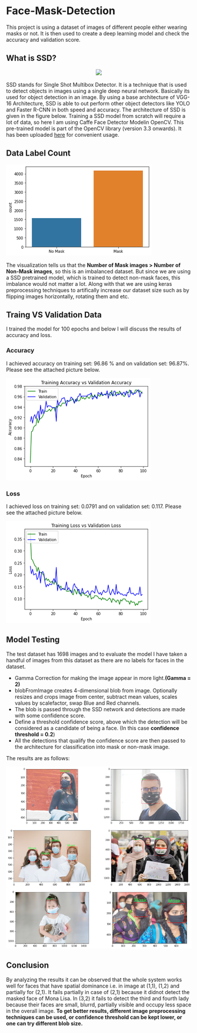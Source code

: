 # Face-Mask-Detection
This project is using a dataset of images of different people either wearing masks or not. It is then used to create a deep learning model and check the accuracy and validation score.

## What is SSD?

<p align="center">
<img src="https://www.researchgate.net/profile/Adam_Nowosielski/publication/332948824/figure/fig5/AS:767146284036100@1559913335810/The-model-of-Single-Shot-MultiBox-Detector-SSD-25.ppm"></img>
</p>

SSD stands for Single Shot Multibox Detector. It is a technique that is used to detect objects in images using a single deep neural network. Basically its used for object detection in an image. By using a base architecture of VGG-16 Architecture, SSD is able to out perform other object detectors like YOLO and Faster R-CNN in both speed and accuracy. The architecture of SSD is given in the figure below. Training a SSD model from scratch will require a lot of data, so here I am using Caffe Face Detector Modelin OpenCV. This pre-trained model is part of the OpenCV library (version 3.3 onwards). It has been uploaded [here](https://github.com/asad-mahmood/Face-Mask-Detection/tree/main/caffe-face-detector-opencv-pretrained-model) for convenient usage.

## Data Label Count

<img src="https://github.com/asad-mahmood/Face-Mask-Detection/blob/main/Label%20Count.png"></img>

The visualization tells us that the **Number of Mask images > Number of Non-Mask images**, so this is an imbalanced dataset. But since we are using a SSD pretrained model, which is trained to detect non-mask faces, this imbalance would not matter a lot. Along with that we are using keras preprocessing techniques to artifically increase our dataset size such as by flipping images horizontally, rotating them and etc.

## Traing VS Validation Data

I trained the model for 100 epochs and below I will discuss the results of accuracy and loss.

### Accuracy

I achieved accuracy on training set: 96.86 % and on validation set: 96.87%. Please see the attached picture below.

![](https://github.com/asad-mahmood/Face-Mask-Detection/blob/main/Training%20Vs%20Validation%20Acc.png)

### Loss

I achieved loss on training set: 0.0791 and on validation set: 0.117.  Please see the attached picture below.

![](https://github.com/asad-mahmood/Face-Mask-Detection/blob/main/Training%20Vs%20Validation%20Loss.png)

## Model Testing

The test dataset has 1698 images and to evaluate the model I have taken a handful of images from this dataset as there are no labels for faces in the dataset.
* Gamma Correction for making the image appear in more light.**(Gamma = 2)**
* blobFromImage creates 4-dimensional blob from image. Optionally resizes and crops image from center, subtract mean values, scales values by scalefactor, swap Blue and Red channels.
* The blob is passed through the SSD network and detections are made with some confidence score.
* Define a threshold confidence score, above which the detection will be considered as a candidate of being a face. (In this case **confidence threshold = 0.2**)
* All the detections that qualify the confidence score are then passed to the architecture for classification into mask or non-mask image.

The results are as follows:

![](https://github.com/asad-mahmood/Face-Mask-Detection/blob/main/result.png)

## Conclusion
By analyzing the results it can be observed that the whole system works well for faces that have spatial dominance i.e. in image at (1,1), (1,2) and partially for (2,1). It fails partially in case of (2,1) because it didnot detect the masked face of Mona Lisa. In (3,2) it fails to detect the third and fourth lady because their faces are small, blurrd, partially visible and occupy less space in the overall image. **To get better results, different image preprocessing techniques can be used, or confidence threshold can be kept lower, or one can try different blob size.**
